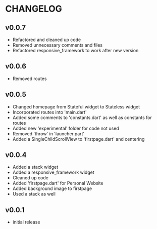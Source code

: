 # CHANGELOG

## v0.0.7
- Refactored and cleaned up code
- Removed unnecessary comments and files
- Refactored responsive_framework to work after new version

## v0.0.6
- Removed routes

## v0.0.5
- Changed homepage from Stateful widget to Stateless widget
- Incorporated routes into 'main.dart'
- Added some comments to 'constants.dart' as well as constants for routes
- Added new 'experimental' folder for code not used
- Removed 'throw' in 'launcher.part'
- Added a SingleChildScrollView to 'firstpage.dart' and centering

## v0.0.4
- Added a stack widget
- Added a responsive_framework widget
- Cleaned up code
- Added 'firstpage.dart' for Personal Website
- Added background image to firstpage
- Used a stack as well

## v0.0.1
- initial release